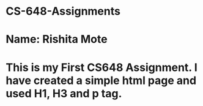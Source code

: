 # CS-648-Assignments
# Name: Rishita Mote
# This is my First  CS648 Assignment. I have created a simple html page and used H1, H3 and p tag. 
